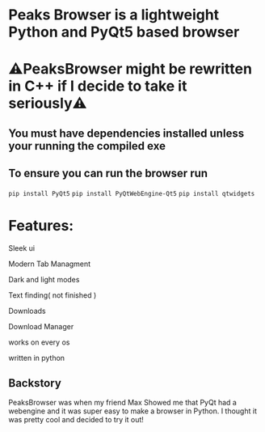 <h1>Peaks Browser is a lightweight Python and PyQt5 based browser</h1>

<h1>⚠️PeaksBrowser might be rewritten in C++ if I decide to take it seriously⚠️</h1>

<h2>You must have dependencies installed unless your running the compiled exe</h2>


<h2>To ensure you can run the browser run</h2>


`pip install PyQt5`
`pip install PyQtWebEngine-Qt5`
`pip install qtwidgets`

<h1>Features:</h1>

Sleek ui

Modern Tab Managment

Dark and light modes

Text finding( not finished )

Downloads

Download Manager

works on every os

written in python

<h2>Backstory</h2>
PeaksBrowser was when my friend Max Showed me that PyQt had a webengine and it was super easy to make a browser in Python. I thought it was pretty cool and decided to try it out!
